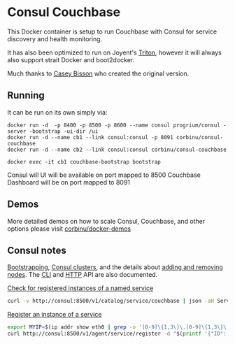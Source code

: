 Consul Couchbase
======================
This Docker container is setup to run Couchbase with Consul for service discovery and health monitoring.

It has also been optimized to run on Joyent's [Triton](https://www.joyent.com/blog/understanding-triton-containers), however it will always also support strait Docker and boot2docker.

Much thanks to [Casey Bisson](https://github.com/misterbisson) who created the original version.

## Running

It can be run on its own simply via:

```
docker run -d  -p 8400 -p 8500 -p 8600 --name consul progrium/consul -server -bootstrap -ui-dir /ui
docker run -d --name cb1 --link consul:consul -p 8091 corbinu/consul-couchbase
docker run -d --name cb2 --link consul:consul corbinu/consul-couchbase

docker exec -it cb1 couchbase-bootstrap bootstrap
```

Consul will UI will be available on port mapped to 8500
Couchbase Dashboard will be on port mapped to 8091

## Demos

More detailed demos on how to scale Consul, Couchbase, and other options please visit [corbinu/docker-demos](https://github.com/corbinu/docker-demos)


## Consul notes

[Bootstrapping](https://www.consul.io/docs/guides/bootstrapping.html), [Consul clusters](https://www.consul.io/intro/getting-started/join.html), and the details about [adding and removing nodes](https://www.consul.io/docs/guides/servers.html). The [CLI](https://www.consul.io/docs/commands/index.html) and [HTTP](https://www.consul.io/docs/agent/http.html) API are also documented.

[Check for registered instances of a named service](https://www.consul.io/docs/agent/http/catalog.html#catalog_service)

```bash
curl -v http://consul:8500/v1/catalog/service/couchbase | json -aH ServiceAddress
```

[Register an instance of a service](https://www.consul.io/docs/agent/http/catalog.html#catalog_register)

```bash
export MYIP=$(ip addr show eth0 | grep -o '[0-9]\{1,3\}\.[0-9]\{1,3\}\.[0-9]\{1,3\}\.[0-9]\{1,3\}')
curl http://consul:8500/v1/agent/service/register -d "$(printf '{"ID": "couchbase-%s","Name": "couchbase","Address": "%s"}' $MYIP $MYIP)"
```